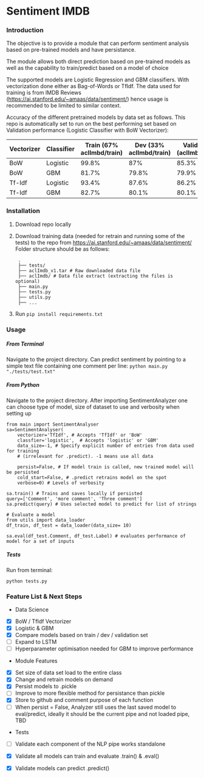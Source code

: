 # Sentiment IMDB

### Introduction
The objective is to provide a module that can perform sentiment analysis based on pre-trained models and have persistance.

The module allows both direct prediction based on pre-trained models as well as the capability to train/predict based on a model of choice

The supported models are Logistic Regression and GBM classifiers. With vectorization done either as Bag-of-Words or TfIdf. The data used for training is from IMDB Reviews (https://ai.stanford.edu/~amaas/data/sentiment/) hence usage is recommended to be limited to similar context. 

Accuracy of the different pretrained models by data set as follows. This repo is automatically set to run on the best performing set based on Validation performance (Logistic Classifier with BoW Vectorizer):

Vectorizer  | Classifier | Train (67% aclImbd/train) | Dev (33% aclImbd/train) | Validation (aclImbd/test)
------------- | -------------|---|---|---
BoW  | Logistic | 99.8% | 87% | 85.3%
BoW  | GBM | 81.7% | 79.8% | 79.9%
Tf-Idf  | Logistic | 93.4% | 87.6% | 86.2%
Tf-Idf  | GBM | 82.7% | 80.1% | 80.1%

### Installation
1. Download repo locally
2. Download training data (needed for retrain and running some of the tests) to the repo from https://ai.stanford.edu/~amaas/data/sentiment/ 
Folder structure should be as follows:

	    .
	    ├── tests/
	    ├── aclImdb_v1.tar # Raw downloaded data file
	    ├── aclImdb/ # Data file extract (extracting the files is optional)
	    ├── main.py
	    ├── tests.py
	    ├── utils.py
	    ├── ...
    
3. Run `pip install requirements.txt`

### Usage
##### From Terminal
Navigate to the project directory. Can predict sentiment by pointing to a simple text file containing one comment per line:
`python main.py "./tests/test.txt"`
##### From Python
Navigate to the project directory. After importing SentimentAnalyzer one can choose type of model, size of dataset to use and verbosity when setting up
```
from main import SentimentAnalyser
sa=SentimentAnalyser(
	vectorizer='TfIdf', # Accepts 'TfIdf' or 'BoW'
	classfier='logistic',  # Accepts 'logistic' or 'GBM'
	data_size=-1, # Specify explicit number of entries from data used for training 
	# (irrelevant for .predict). -1 means use all data
	
	persist=False, # If model train is called, new trained model will be persisted
	cold_start=False, # .predict retrains model on the spot
	verbose=0) # Levels of verbosity

sa.train() # Trains and saves locally if persisted
query=['Comment', 'more comment', 'Three comment']
sa.predict(query) # Uses selected model to predict for list of strings

# Evaluate a model
from utils import data_loader
df_train, df_test = data_loader(data_size= 10)

sa.eval(df_test.Comment, df_test.Label) # evaluates performance of model for a set of inputs
```
##### Tests
Run from terminal:
```
python tests.py
```



### Feature List & Next Steps
- Data Science
- [x] BoW / TfIdf Vectorizer
- [x] Logistic & GBM
- [x] Compare models based on train / dev / validation set
- [ ] Expand to LSTM
- [ ] Hyperparameter optimisation needed for GBM to improve performance
- Module Features
- [x] Set size of data set load to the entire class
- [x] Change and retrain models on demand
- [x] Persist models to .pickle
- [ ] Improve to more flexible method for persistance than pickle
- [x] Store to github and comment purpose of each function
- [ ] When persist = False, Analyzer still uses the last saved model to eval/predict, ideally it should be the current pipe and not loaded pipe, TBD
- Tests
- [ ] Validate each component of the NLP pipe works standalone
- [x] Validate all models can train and evaluate .train() & .eval()
- [x] Validate models can predict .predict()

